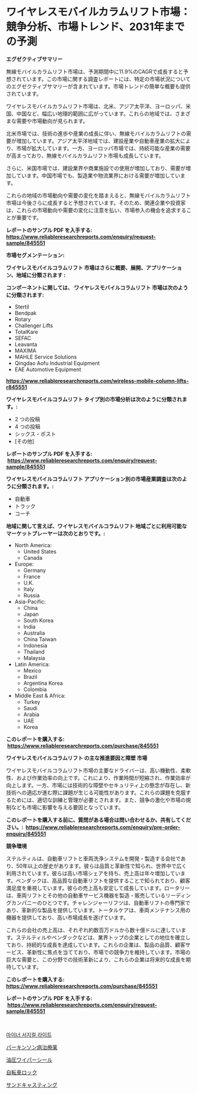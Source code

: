 <p><h1>ワイヤレスモバイルカラムリフト市場：競争分析、市場トレンド、2031年までの予測</h1></p><p><strong>エグゼクティブサマリー</strong></p>
<p><p>無線モバイルカラムリフト市場は、予測期間中に11.9%のCAGRで成長すると予想されています。この市場に関する調査レポートには、特定の市場状況についてのエグゼクティブサマリーが含まれています。市場トレンドの簡単な概要も提供されています。</p><p>ワイヤレスモバイルカラムリフト市場は、北米、アジア太平洋、ヨーロッパ、米国、中国など、幅広い地理的範囲に広がっています。これらの地域では、さまざまな需要や市場動向が見られます。</p><p>北米市場では、技術の進歩や産業の成長に伴い、無線モバイルカラムリフトの需要が増加しています。アジア太平洋地域では、建設産業や自動車産業の拡大により、市場が拡大しています。一方、ヨーロッパ市場では、持続可能な産業の需要が高まっており、無線モバイルカラムリフト市場も成長しています。</p><p>さらに、米国市場では、建設業界や商業施設での使用が増加しており、需要が増加しています。中国市場でも、製造業や物流業界における需要が増加しています。</p><p>これらの地域の市場動向や需要の変化を踏まえると、無線モバイルカラムリフト市場は今後さらに成長すると予想されています。そのため、関連企業や投資家は、これらの市場動向や需要の変化に注意を払い、市場参入の機会を追求することが重要です。</p></p>
<p><strong>レポートのサンプル PDF を入手する: <a href="https://www.reliableresearchreports.com/enquiry/request-sample/845551">https://www.reliableresearchreports.com/enquiry/request-sample/845551</a></strong></p>
<p><strong>市場セグメンテーション:</strong></p>
<p><strong> ワイヤレスモバイルコラムリフト 市場はさらに概要、展開、アプリケーション、地域に分類されます :</strong></p>
<p><strong>コンポーネントに関しては、 ワイヤレスモバイルコラムリフト 市場は次のように分類されます: &nbsp;</strong></p>
<p><ul><li>Stertil</li><li>Bendpak</li><li>Rotary</li><li>Challenger Lifts</li><li>TotalKare</li><li>SEFAC</li><li>Leavanta</li><li>MAXIMA</li><li>MAHLE Service Solutions</li><li>Qingdao Aofu Industrial Equipment</li><li>EAE Automotive Equipment</li></ul></p>
<p><strong><a href="https://www.reliableresearchreports.com/wireless-mobile-column-lifts-r845551">https://www.reliableresearchreports.com/wireless-mobile-column-lifts-r845551</a></strong></p>
<p><strong> ワイヤレスモバイルコラムリフト タイプ別の市場分析は次のように分類されます。:</strong></p>
<p><ul><li>2 つの投稿</li><li>4 つの投稿</li><li>シックス・ポスト</li><li>[その他]</li></ul></p>
<p><strong>レポートのサンプル PDF を入手する: &nbsp;<a href="https://www.reliableresearchreports.com/enquiry/request-sample/845551">https://www.reliableresearchreports.com/enquiry/request-sample/845551</a></strong></p>
<p><strong> ワイヤレスモバイルコラムリフト アプリケーション別の市場産業調査は次のように分類されます。:</strong></p>
<p><ul><li>自動車</li><li>トラック</li><li>コーチ</li></ul></p>
<p><strong>地域に関して言えば、ワイヤレスモバイルコラムリフト 地域ごとに利用可能なマーケットプレーヤーは次のとおりです。:</strong></p>
<p><ul>
    <li>
        North America:
        <ul>
            <li>United States</li>
            <li>Canada</li>
        </ul>
    </li>
    <li>
        Europe:
        <ul>
            <li>Germany</li>
            <li>France</li>
            <li>U.K.</li>
            <li>Italy</li>
            <li>Russia</li>
        </ul>
    </li>
    <li>
        Asia-Pacific:
        <ul>
            <li>China</li>
            <li>Japan</li>
            <li>South Korea</li>
            <li>India</li>
            <li>Australia</li>
            <li>China Taiwan</li>
            <li>Indonesia</li>
            <li>Thailand</li>
            <li>Malaysia</li>
        </ul>
    </li>
    <li>
        Latin America:
        <ul>
            <li>Mexico</li>
            <li>Brazil</li>
            <li>Argentina Korea</li>
            <li>Colombia</li>
        </ul>
    </li>
    <li>
        Middle East & Africa:
        <ul>
            <li>Turkey</li>
            <li>Saudi</li>
            <li>Arabia</li>
            <li>UAE</li>
            <li>Korea</li>
        </ul>
    </li>
    </ul></p>
<p><strong>このレポートを購入する: &nbsp;<a href="https://www.reliableresearchreports.com/purchase/845551">https://www.reliableresearchreports.com/purchase/845551</a></strong></p>
<p><strong>ワイヤレスモバイルコラムリフト の主な推進要因と障壁 市場</strong></p>
<p><p>ワイヤレスモバイルコラムリフト市場の主要なドライバーは、高い機動性、柔軟性、および作業効率の向上です。これにより、作業時間が短縮され、作業効率が向上します。一方、市場には技術的な障壁やセキュリティ上の懸念が存在し、新技術への適応が進む際に課題が生じる可能性があります。これらの課題を克服するためには、適切な訓練と管理が必要とされます。また、競争の激化や市場の規制なども市場に影響を与える要因となっています。</p></p>
<p><strong>このレポートを購入する前に、質問がある場合は問い合わせるか、共有してください。:&nbsp; <a href="https://www.reliableresearchreports.com/enquiry/pre-order-enquiry/845551">https://www.reliableresearchreports.com/enquiry/pre-order-enquiry/845551</a></strong></p>
<p><strong>競争環境</strong></p>
<p><p>ステルティルは、自動車リフトと車両洗浄システムを開発・製造する会社であり、50年以上の歴史があります。彼らは品質と革新性で知られ、世界中で広く利用されています。彼らは高い市場シェアを持ち、売上高は年々増加しています。ベンダックは、高品質な自動車リフトを提供することで知られており、顧客満足度を重視しています。彼らの売上高も安定して成長しています。ロータリーは、車両リフトとその他の自動車サービス機器を製造・販売しているリーディングカンパニーのひとつです。チャレンジャーリフツは、自動車リフトの専門家であり、革新的な製品を提供しています。トータルケアは、車両メンテナンス用の機器を提供しており、高い市場成長を遂げています。</p><p>これらの会社の売上高は、それぞれ約数百万ドルから数十億ドルに達しています。ステルティルやベンダックなどは、業界トップの企業としての地位を確立しており、持続的な成長を達成しています。これらの企業は、製品の品質、顧客サービス、革新性に焦点を当てており、市場での競争力を維持しています。市場の巨大な需要と、この分野での技術革新により、これらの企業は将来的な成長を期待しています。</p></p>
<p><strong>このレポートを購入する: &nbsp; <a href="https://www.reliableresearchreports.com/purchase/845551">https://www.reliableresearchreports.com/purchase/845551</a></strong></p>
<p><strong>レポートのサンプル PDF を入手する: &nbsp;<a href="https://www.reliableresearchreports.com/enquiry/request-sample/845551">https://www.reliableresearchreports.com/enquiry/request-sample/845551</a></strong><strong></strong></p>
<p>&nbsp;</p>
<p><p><a href="https://medium.com/@karenburke2009/%EC%86%8C%EC%88%98%EC%9D%98-%EC%88%98%EC%88%A0%EC%9A%A9-%EC%A1%B0%EB%AA%85-%EC%8B%9C%EC%9E%A5-%EC%8B%9C%EC%9E%A5-%EC%A0%90%EC%9C%A0%EC%9C%A8-%EC%8B%9C%EC%9E%A5-%EB%8F%99%ED%96%A5-%EA%B7%B8%EB%A6%AC%EA%B3%A0-%EB%AF%B8%EB%9E%98-%EC%84%B1%EC%9E%A5-%ED%83%90%EC%83%89-808db94dfdf0">마이너 서지컬 라이트</a></p><p><a href="https://medium.com/@wadeavis5656202/%E3%83%91%E3%83%BC%E3%82%AD%E3%83%B3%E3%82%BD%E3%83%B3%E7%97%85%E6%B2%BB%E7%99%82%E8%96%AC%E5%B8%82%E5%A0%B4%E3%81%AE%E5%B1%95%E6%9C%9B-%E5%B8%82%E5%A0%B4%E5%8B%95%E5%90%91-%E6%88%90%E9%95%B7-2024%E5%B9%B4%E3%81%8B%E3%82%892031%E5%B9%B4%E3%81%BE%E3%81%A7%E3%81%AE%E4%BA%88%E6%B8%AC-387873bd6474">パーキンソン病治療薬</a></p><p><a href="https://github.com/marbadji/Market-Research-Report-List-1/blob/main/796320719264.md">油圧ワイパーシール</a></p><p><a href="https://medium.com/@lewis15david/%E8%87%AA%E8%BB%A2%E8%BB%8A%E3%81%AE%E9%8D%B5%E3%81%AE%E5%B8%82%E5%A0%B4%E3%83%AC%E3%83%9D%E3%83%BC%E3%83%88%E3%81%AF-%E3%81%93%E3%81%AE%E5%B8%82%E5%A0%B4%E3%81%AE%E6%9C%80%E6%96%B0%E3%83%88%E3%83%AC%E3%83%B3%E3%83%89%E3%81%A8%E6%88%90%E9%95%B7%E6%A9%9F%E4%BC%9A%E3%82%92%E6%98%8E%E3%82%89%E3%81%8B%E3%81%AB%E3%81%97%E3%81%BE%E3%81%99-b3bbcef06d58">自転車ロック</a></p><p><a href="https://github.com/KaydenJohns1964/Market-Research-Report-List-1/blob/main/887842519265.md">サンドキャスティング</a></p></p>
